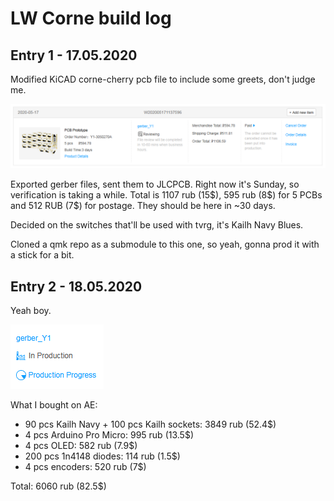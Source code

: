 # LW Corne build log

## Entry 1 - 17.05.2020
Modified KiCAD corne-cherry pcb file to include some greets, don't judge me.

![pcborder](./img/pcborder.png)

Exported gerber files, sent them to JLCPCB. Right now it's Sunday, so verification is taking a while. Total is 1107 rub (15\$), 595 rub (8\$) for 5 PCBs and 512 RUB (7\$) for postage. They should be here in ~30 days.

Decided on the switches that'll be used with tvrg, it's Kailh Navy Blues.

Cloned a qmk repo as a submodule to this one, so yeah, gonna prod it with a stick for a bit.

## Entry 2 - 18.05.2020
Yeah boy.

![pcborder_inprogress](./img/pcborder_inproduction.png)

What I bought on AE:
- 90 pcs Kailh Navy + 100 pcs Kailh sockets: 3849 rub (52.4\$)
- 4 pcs Arduino Pro Micro: 995 rub (13.5\$)
- 4 pcs OLED: 582 rub (7.9\$)
- 200 pcs 1n4148 diodes: 114 rub (1.5\$)
- 4 pcs encoders: 520 rub (7\$)

Total: 6060 rub (82.5$)